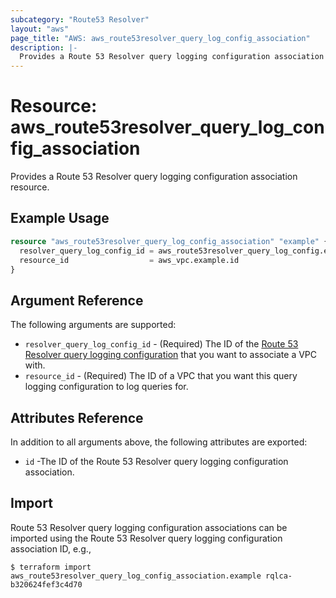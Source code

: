 ```yaml
---
subcategory: "Route53 Resolver"
layout: "aws"
page_title: "AWS: aws_route53resolver_query_log_config_association"
description: |-
  Provides a Route 53 Resolver query logging configuration association resource.
---
```


# Resource: aws_route53resolver_query_log_config_association

Provides a Route 53 Resolver query logging configuration association resource.

## Example Usage

```terraform
resource "aws_route53resolver_query_log_config_association" "example" {
  resolver_query_log_config_id = aws_route53resolver_query_log_config.example.id
  resource_id                  = aws_vpc.example.id
}
```

## Argument Reference

The following arguments are supported:

* `resolver_query_log_config_id` - (Required) The ID of the [Route 53 Resolver query logging configuration](route53_resolver_query_log_config.html) that you want to associate a VPC with.
* `resource_id` - (Required) The ID of a VPC that you want this query logging configuration to log queries for.

## Attributes Reference

In addition to all arguments above, the following attributes are exported:

* `id` -The ID of the Route 53 Resolver query logging configuration association.

## Import

 Route 53 Resolver query logging configuration associations can be imported using the Route 53 Resolver query logging configuration association ID, e.g.,

```
$ terraform import aws_route53resolver_query_log_config_association.example rqlca-b320624fef3c4d70
```
